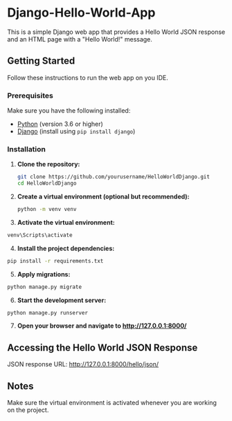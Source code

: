 # Django-Hello-World-App

This is a simple Django web app that provides a Hello World JSON response and an HTML page with a "Hello World!" message.

## Getting Started

Follow these instructions to run the web app on you IDE.

### Prerequisites

Make sure you have the following installed:

- [Python](https://www.python.org/) (version 3.6 or higher)
- [Django](https://www.djangoproject.com/download/) (install using `pip install django`)

### Installation

1. **Clone the repository:**

   ```bash
   git clone https://github.com/yourusername/HelloWorldDjango.git
   cd HelloWorldDjango
   ```
2. **Create a virtual environment (optional but recommended):**

   ```bash
   python -m venv venv
   ```
3. **Activate the virtual environment:**
```bash
venv\Scripts\activate
```
4. **Install the project dependencies:**
```bash
pip install -r requirements.txt
```
5. **Apply migrations:**
```bash
python manage.py migrate
```
6. **Start the development server:**
```bash
python manage.py runserver
```
7. **Open your browser and navigate to http://127.0.0.1:8000/**

## Accessing the Hello World JSON Response
JSON response URL: http://127.0.0.1:8000/hello/json/

## Notes

Make sure the virtual environment is activated whenever you are working on the project.


